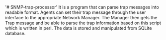 '# SNMP-trap-processor' 
It is a program that can parse trap messages into readable format. Agents can set their trap message through the user interface to the appropriate Network Manager. The Manager then gets the Trap message and be able to parse the trap information based on this script which is written in perl. The data is stored and manipulated from SQLite database.
